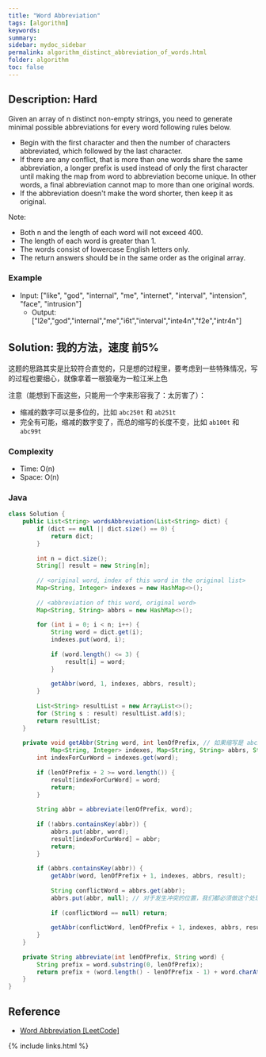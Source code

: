 ```yaml
---
title: "Word Abbreviation"
tags: [algorithm]
keywords:
summary:
sidebar: mydoc_sidebar
permalink: algorithm_distinct_abbreviation_of_words.html
folder: algorithm
toc: false
---
```


## Description: Hard
Given an array of n distinct non-empty strings, you need to generate minimal possible abbreviations for every word following rules below.
* Begin with the first character and then the number of characters abbreviated, which followed by the last character.
* If there are any conflict, that is more than one words share the same abbreviation, a longer prefix is used instead of only the first character until making the map from word to abbreviation become unique. In other words, a final abbreviation cannot map to more than one original words.
* If the abbreviation doesn't make the word shorter, then keep it as original.

Note:
* Both n and the length of each word will not exceed 400.
* The length of each word is greater than 1.
* The words consist of lowercase English letters only.
* The return answers should be in the same order as the original array.

### Example
* Input: ["like", "god", "internal", "me", "internet", "interval", "intension", "face", "intrusion"]
  * Output: ["l2e","god","internal","me","i6t","interval","inte4n","f2e","intr4n"]

## Solution: 我的方法，速度 前5%
这题的思路其实是比较符合直觉的，只是想的过程里，要考虑到一些特殊情况，写的过程也要细心，就像拿着一根狼毫为一粒江米上色

注意（能想到下面这些，只能用一个字来形容我了：太厉害了）：
* 缩减的数字可以是多位的，比如 `abc250t` 和 `ab251t`
* 完全有可能，缩减的数字变了，而总的缩写的长度不变，比如 `ab100t` 和 `abc99t`

### Complexity
* Time: O(n)
* Space: O(n)

### Java
```java
class Solution {
    public List<String> wordsAbbreviation(List<String> dict) {
        if (dict == null || dict.size() == 0) {
            return dict;
        }
        
        int n = dict.size();
        String[] result = new String[n];
        
        // <original word, index of this word in the original list>
        Map<String, Integer> indexes = new HashMap<>();
        
        // <abbreviation of this word, original word>
        Map<String, String> abbrs = new HashMap<>();
        
        for (int i = 0; i < n; i++) {
            String word = dict.get(i);
            indexes.put(word, i);
            
            if (word.length() <= 3) {
                result[i] = word;
            }
            
            getAbbr(word, 1, indexes, abbrs, result);
        }
        
        List<String> resultList = new ArrayList<>();
        for (String s : result) resultList.add(s);
        return resultList;
    }
    
    private void getAbbr(String word, int lenOfPrefix, // 如果缩写是 abc3e，那么 prefix 就是 abc
            Map<String, Integer> indexes, Map<String, String> abbrs, String[] result) {
        int indexForCurWord = indexes.get(word);
        
        if (lenOfPrefix + 2 >= word.length()) {
            result[indexForCurWord] = word;
            return;
        }
        
        String abbr = abbreviate(lenOfPrefix, word);
        
        if (!abbrs.containsKey(abbr)) {
            abbrs.put(abbr, word);
            result[indexForCurWord] = abbr;
            return;
        }
        
        if (abbrs.containsKey(abbr)) {
            getAbbr(word, lenOfPrefix + 1, indexes, abbrs, result);
            
            String conflictWord = abbrs.get(abbr);
            abbrs.put(abbr, null); // 对于发生冲突的位置，我们都必须做这个处理
            
            if (conflictWord == null) return;
            
            getAbbr(conflictWord, lenOfPrefix + 1, indexes, abbrs, result);
        }
    }
    
    private String abbreviate(int lenOfPrefix, String word) {
        String prefix = word.substring(0, lenOfPrefix);
        return prefix + (word.length() - lenOfPrefix - 1) + word.charAt(word.length() - 1);
    }
}
```

## Reference
* [Word Abbreviation [LeetCode]](https://leetcode.com/problems/word-abbreviation/description/)

{% include links.html %}
